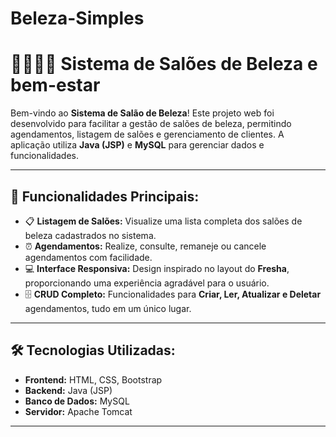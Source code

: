 # Beleza-Simples
# 💇‍♂️💇‍♀️ Sistema de Salões de Beleza e bem-estar

Bem-vindo ao **Sistema de Salão de Beleza**! Este projeto web foi desenvolvido para facilitar a gestão de salões de beleza, permitindo agendamentos, listagem de salões e gerenciamento de clientes. A aplicação utiliza **Java (JSP)** e **MySQL** para gerenciar dados e funcionalidades.

---

## 🚀 Funcionalidades Principais:

- 📋 **Listagem de Salões:** Visualize uma lista completa dos salões de beleza cadastrados no sistema.
- ⏰ **Agendamentos:** Realize, consulte, remaneje ou cancele agendamentos com facilidade.
- 💻 **Interface Responsiva:** Design inspirado no layout do **Fresha**, proporcionando uma experiência agradável para o usuário.
- 🗄️ **CRUD Completo:** Funcionalidades para **Criar, Ler, Atualizar e Deletar** agendamentos, tudo em um único lugar.

---

## 🛠️ Tecnologias Utilizadas:

- **Frontend:** HTML, CSS, Bootstrap
- **Backend:** Java (JSP)
- **Banco de Dados:** MySQL
- **Servidor:** Apache Tomcat

---



